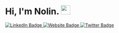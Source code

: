 <h1>
  Hi, I'm Nolin.
  <img src="https://media.giphy.com/media/hvRJCLFzcasrR4ia7z/giphy.gif" width="30px"/>
</h1>

<div id="badges">
  <a href="https://www.linkedin.com/in/nolinmcfarland">
    <img src="https://img.shields.io/badge/LinkedIn-blue?style=for-the-badge&logo=linkedin&logoColor=white" alt="LinkedIn Badge"/>
  </a>
  <a href="https://nolinmcfarland.com">
    <img src="https://img.shields.io/badge/-MY%20PORTFOLIO-ff69b4?style=for-the-badge" alt="Website Badge"/>
  </a>
  <a href="https://twitter.com/nolinmcfarland">
    <img src="https://img.shields.io/badge/Twitter-blue?style=for-the-badge&logo=twitter&logoColor=white" alt="Twitter Badge"/>
  </a>
</div>

